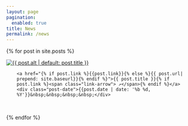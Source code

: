 ```yaml
---
layout: page
pagination:
  enabled: true
title: News
permalink: /news
---
```

{% for post in site.posts %}
<article class="post">
  <div class="post-image" class="float-start col-md-3">
    <a class="post-thumbnail" href="{% if post.link %}{{post.link}}{% else %}{{ post.url| prepend: site.baseurl}}{% endif %}">
      <img src="{{"/assets/img/" | prepend: site.baseurl | append : post.img}}" class="img-fluid" alt="{{ post.alt | default: post.title }}" />
    </a>
  </div>
  <div class="post-content" style="float:left; margin-left:2em; max-width:500px;">
    
    <a href="{% if post.link %}{{post.link}}{% else %}{{ post.url| prepend: site.baseurl}}{% endif %}">{{ post.title }}{% if post.link %}<span class="link-arrow"> ↗</span>{% endif %}</a>
    <div class="post-date">{{post.date | date: '%b %d, %Y'}}&nbsp;&nbsp;&nbsp;&nbsp;</div>
  </div>
</article>

<div style="clear:both;">&nbsp;</div>
 
{% endfor %}
